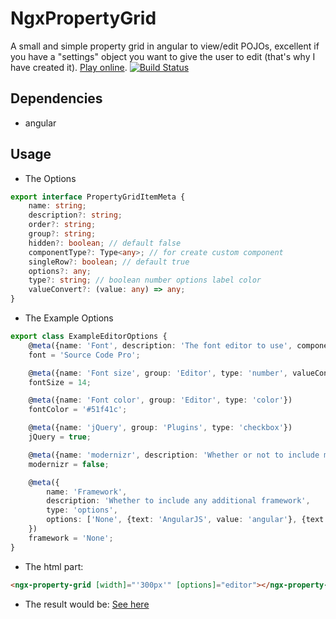 # NgxPropertyGrid

A small and simple property grid in angular to view/edit POJOs, excellent if you have a "settings" object you want to give the user to edit (that's why I have created it). [Play online](https://stackblitz.com/edit/angular-veuf4i).
[![Build Status](https://travis-ci.org/mokeyish/ngx-property-grid.svg?branch=master)](https://travis-ci.org/mokeyish/ngx-property-grid)
## Dependencies

* angular

## Usage

* The Options

```ts
export interface PropertyGridItemMeta {
    name: string;
    description?: string;
    order?: string;
    group?: string;
    hidden?: boolean; // default false
    componentType?: Type<any>; // for create custom component
    singleRow?: boolean; // default true
    options?: any;
    type?: string; // boolean number options label color
    valueConvert?: (value: any) => any;
}
```

* The Example Options

```TypeScript
export class ExampleEditorOptions {
    @meta({name: 'Font', description: 'The font editor to use', componentType: SimpleTextEditorComponent, group: 'Editor', hidden: false})
    font = 'Source Code Pro';

    @meta({name: 'Font size', group: 'Editor', type: 'number', valueConvert: parseInt})
    fontSize = 14;

    @meta({name: 'Font color', group: 'Editor', type: 'color'})
    fontColor = '#51f41c';

    @meta({name: 'jQuery', group: 'Plugins', type: 'checkbox'})
    jQuery = true;

    @meta({name: 'modernizr', description: 'Whether or not to include modernizr on the page', group: 'Plugins', type: 'checkbox'})
    modernizr = false;

    @meta({
        name: 'Framework',
        description: 'Whether to include any additional framework',
        type: 'options',
        options: ['None', {text: 'AngularJS', value: 'angular'}, {text: 'Backbone.js', value: 'backbone'}]
    })
    framework = 'None';
}
```

* The html part:

```HTML
<ngx-property-grid [width]="'300px'" [options]="editor"></ngx-property-grid>
```

* The result would be: [See here](https://stackblitz.com/edit/angular-veuf4i)
